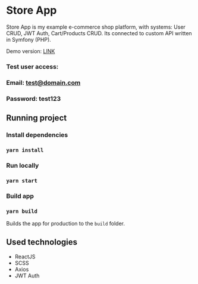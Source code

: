 # Store App
Store App is my example e-commerce shop platform, with systems: User CRUD, JWT Auth, Cart/Products CRUD.
Its connected to custom API written in Symfony (PHP).

Demo version: [LINK](https://pj-store.netlify.app)

### Test user access:
### Email: test@domain.com
### Password: test123


## Running project

### Install dependencies
### `yarn install`

### Run locally
### `yarn start`

### Build app
### `yarn build`
Builds the app for production to the `build` folder.

## Used technologies
- ReactJS
- SCSS
- Axios
- JWT Auth
